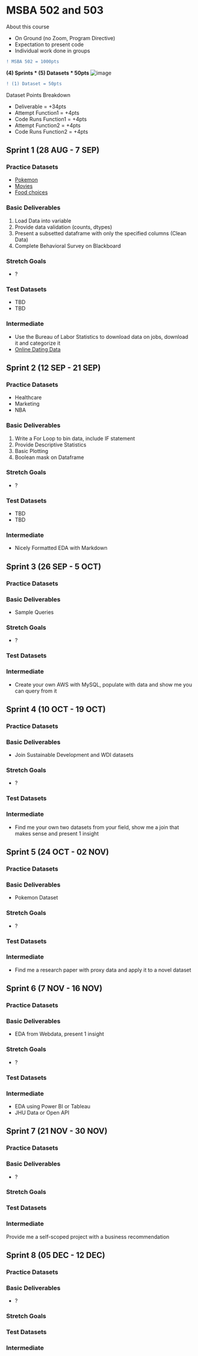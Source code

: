 # MSBA 502 and 503

About this course
- On Ground (no Zoom, Program Directive)
- Expectation to present code
- Individual work done in groups


```diff
! MSBA 502 = 1000pts 
```

**(4) Sprints * (5) Datasets * 50pts**
![image](https://github.com/torero619/MSBA502/assets/86495415/a0ed22c2-6279-4a14-bfc3-42054276dd30)



```diff
! (1) Dataset = 50pts
```

Dataset Points Breakdown

- Deliverable = +34pts
- Attempt Function1 = +4pts
- Code Runs Function1 = +4pts
- Attempt Function2 = +4pts
- Code Runs Function2 = +4pts


## Sprint 1 (28 AUG - 7 SEP)

### Practice Datasets
- [Pokemon](https://github.com/torero619/MSBA502/blob/main/Data/pokemon_data.csv)
- [Movies](https://www.kaggle.com/datasets/bharatnatrayn/movies-dataset-for-feature-extracion-prediction?select=movies.csv)
- [Food choices](https://www.kaggle.com/datasets/borapajo/food-choices?select=food_coded.csv)

### Basic Deliverables
1. Load Data into variable
2. Provide data validation (counts, dtypes)
3. Present a subsetted dataframe with only the specified columns (Clean Data)
4. Complete Behavioral Survey on Blackboard

### Stretch Goals
- ?

### Test Datasets
- TBD
- TBD

### Intermediate

* Use the Bureau of Labor Statistics to download data on jobs, download it and categorize it
* [Online Dating Data](https://www.reddit.com/r/datasets/comments/fiowrn/any_datasets_on_dating_andor_online_dating/)

## Sprint 2 (12 SEP - 21 SEP)

### Practice Datasets
- Healthcare
- Marketing
- NBA
  
### Basic Deliverables
1. Write a For Loop to bin data, include IF statement
2. Provide Descriptive Statistics
3. Basic Plotting
4. Boolean mask on Dataframe

### Stretch Goals
- ?

### Test Datasets
- TBD
- TBD
  
### Intermediate
* Nicely Formatted EDA with Markdown

## Sprint 3 (26 SEP - 5 OCT)

### Practice Datasets

### Basic Deliverables
* Sample Queries

### Stretch Goals
- ?

### Test Datasets

### Intermediate
* Create your own AWS with MySQL, populate with data and show me you can query from it

## Sprint 4 (10 OCT - 19 OCT)

### Practice Datasets

### Basic Deliverables
* Join Sustainable Development and WDI datasets

### Stretch Goals
- ?

### Test Datasets

### Intermediate
* Find me your own two datasets from your field, show me a join that makes sense and present 1 insight

## Sprint 5 (24 OCT - 02 NOV)

### Practice Datasets

### Basic Deliverables
* Pokemon Dataset

### Stretch Goals
- ?

### Test Datasets

### Intermediate
* Find me a research paper with proxy data and apply it to a novel dataset

## Sprint 6 (7 NOV - 16 NOV)

### Practice Datasets

### Basic Deliverables
* EDA from Webdata, present 1 insight

### Stretch Goals
- ?

### Test Datasets

### Intermediate
* EDA using Power BI or Tableau
* JHU Data or Open API

## Sprint 7 (21 NOV - 30 NOV)

### Practice Datasets

### Basic Deliverables
- ?

### Stretch Goals

### Test Datasets

### Intermediate
Provide me a self-scoped project with a business recommendation

## Sprint 8 (05 DEC - 12 DEC)

### Practice Datasets

### Basic Deliverables
- ?

### Stretch Goals

### Test Datasets

### Intermediate
